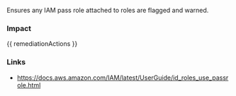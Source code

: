 
Ensures any IAM pass role attached to roles are flagged and warned.

### Impact
<!-- Add Impact here -->

<!-- DO NOT CHANGE -->
{{ remediationActions }}

### Links
- https://docs.aws.amazon.com/IAM/latest/UserGuide/id_roles_use_passrole.html



